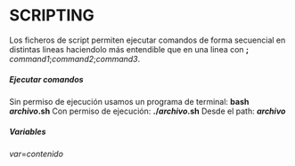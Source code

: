 # SCRIPTING
Los ficheros de script permiten ejecutar comandos de forma secuencial en distintas lineas haciendolo más entendible que en una linea con **;** *command1*;*command2*;*command3*.

##### Ejecutar comandos
Sin permiso de ejecución usamos un programa de terminal: **bash *archivo*.sh**
Con permiso de ejecución: **./*archivo*.sh**
Desde el path: ***archivo***

##### Variables
*var*=*contenido*
